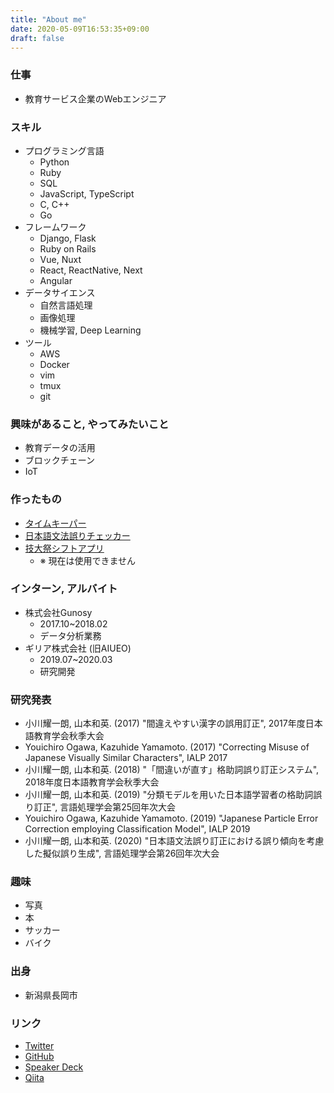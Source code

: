 ```yaml
---
title: "About me"
date: 2020-05-09T16:53:35+09:00
draft: false
---
```


### 仕事
- 教育サービス企業のWebエンジニア


### スキル

- プログラミング言語
  - Python
  - Ruby
  - SQL
  - JavaScript, TypeScript
  - C, C++
  - Go
- フレームワーク
  - Django, Flask
  - Ruby on Rails
  - Vue, Nuxt
  - React, ReactNative, Next
  - Angular
- データサイエンス
  - 自然言語処理
  - 画像処理
  - 機械学習, Deep Learning
- ツール
  - AWS
  - Docker
  - vim
  - tmux
  - git


### 興味があること, やってみたいこと

- 教育データの活用
- ブロックチェーン
- IoT


### 作ったもの
- [タイムキーパー](https://time-keeper.vercel.app/)
- [日本語文法誤りチェッカー](https://app.jnlp.org/gec)
- [技大祭シフトアプリ](https://play.google.com/store/apps/details?id=net.nutfes.nutfes_shift_app&hl=ja)
  - ※ 現在は使用できません


### インターン, アルバイト
- 株式会社Gunosy
  - 2017.10~2018.02
  - データ分析業務
- ギリア株式会社 (旧AIUEO)
  - 2019.07~2020.03
  - 研究開発


### 研究発表

- 小川耀一朗, 山本和英. (2017) "間違えやすい漢字の誤用訂正", 2017年度日本語教育学会秋季大会
- Youichiro Ogawa, Kazuhide Yamamoto. (2017) "Correcting Misuse of Japanese Visually Similar Characters", IALP 2017
- 小川耀一朗, 山本和英. (2018) "「間違いが直す」格助詞誤り訂正システム", 2018年度日本語教育学会秋季大会
- 小川耀一朗, 山本和英. (2019) "分類モデルを用いた日本語学習者の格助詞誤り訂正", 言語処理学会第25回年次大会
- Youichiro Ogawa, Kazuhide Yamamoto. (2019) "Japanese Particle Error Correction employing Classification Model", IALP 2019
- 小川耀一朗, 山本和英. (2020) "日本語文法誤り訂正における誤り傾向を考慮した擬似誤り生成", 言語処理学会第26回年次大会


### 趣味
- 写真
- 本
- サッカー
- バイク


### 出身
- 新潟県長岡市


### リンク
- [Twitter](https://twitter.com/cinnamon_416)
- [GitHub](https://github.com/youichiro)
- [Speaker Deck](https://speakerdeck.com/youichiro/)
- [Qiita](https://qiita.com/youichiro)
